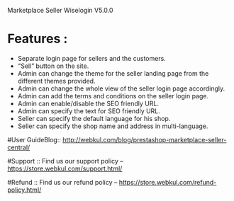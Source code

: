 Marketplace Seller Wiselogin V5.0.0

# Features : 
- Separate login page for sellers and the customers.
- “Sell” button on the site.
- Admin can change the theme for the seller landing page from the different themes provided.
- Admin can change the whole view of the seller login page accordingly.
- Admin can add the terms and conditions on the seller login page.
- Admin can enable/disable the SEO friendly URL.
- Admin can specify the text for SEO friendly URL.
- Seller can specify the default language for his shop.
- Seller can specify the shop name and address in multi-language.

#User GuideBlog::  http://webkul.com/blog/prestashop-marketplace-seller-central/

#Support  :: Find us our support policy – https://store.webkul.com/support.html/

#Refund   :: Find us our refund policy – https://store.webkul.com/refund-policy.html/
